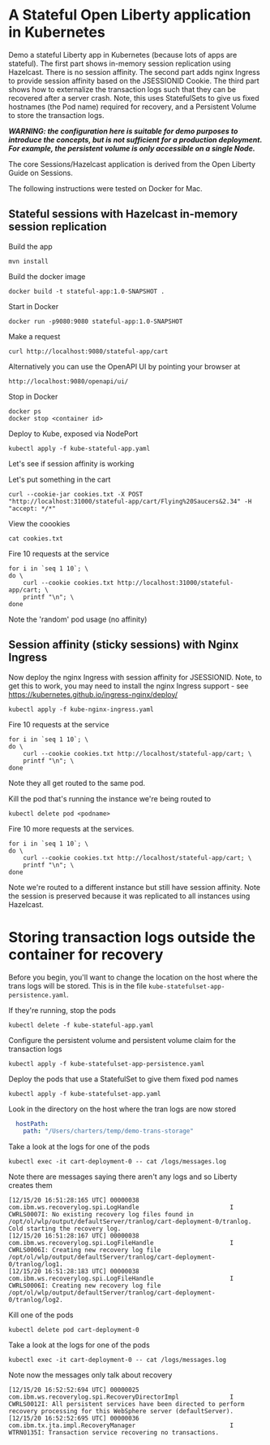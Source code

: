 # A Stateful Open Liberty application in Kubernetes

Demo a stateful Liberty app in Kubernetes (because lots of apps are stateful).  The first part shows in-memory session replication using Hazelcast.  There is no session affinity.  The second part adds nginx Ingress to provide session affinity based on the JSESSIONID Cookie.  The third part shows how to externalize the transaction logs such that they can be recovered after a server crash.  Note, this uses StatefulSets to give us fixed hostnames (the Pod name) required for recovery, and a Persistent Volume to store the transaction logs.

***WARNING: the configuration here is suitable for demo purposes to introduce the concepts, but is not sufficient for a production deployment.  For example, the persistent volume is only accessible on a single Node.***

The core Sessions/Hazelcast application is derived from the Open Liberty Guide on Sessions.

The following instructions were tested on Docker for Mac.

## Stateful sessions with Hazelcast in-memory session replication

Build the app
```
mvn install
```

Build the docker image
```
docker build -t stateful-app:1.0-SNAPSHOT .
```

Start in Docker
```
docker run -p9080:9080 stateful-app:1.0-SNAPSHOT
```

Make a request
```
curl http://localhost:9080/stateful-app/cart
```

Alternatively you can use the OpenAPI UI by pointing your browser at
```
http://localhost:9080/openapi/ui/
```

Stop in Docker
```
docker ps
docker stop <container id>
```

Deploy to Kube, exposed via NodePort
```
kubectl apply -f kube-stateful-app.yaml
```

Let's see if session affinity is working

Let's put something in the cart
```
curl --cookie-jar cookies.txt -X POST "http://localhost:31000/stateful-app/cart/Flying%20Saucers&2.34" -H "accept: */*"
```

View the coookies
```
cat cookies.txt
```

Fire 10 requests at the service
```
for i in `seq 1 10`; \
do \
    curl --cookie cookies.txt http://localhost:31000/stateful-app/cart; \
    printf "\n"; \
done
```
Note the 'random' pod usage (no affinity)

## Session affinity (sticky sessions) with Nginx Ingress

Now deploy the nginx Ingress with session affinity for JSESSIONID.  Note, to get this to work, you may need to install the nginx Ingress support - see https://kubernetes.github.io/ingress-nginx/deploy/
```
kubectl apply -f kube-nginx-ingress.yaml
```

Fire 10 requests at the service
```
for i in `seq 1 10`; \
do \
    curl --cookie cookies.txt http://localhost/stateful-app/cart; \
    printf "\n"; \
done
```
Note they all get routed to the same pod.

Kill the pod that's running the instance we're being routed to
```
kubectl delete pod <podname>
```

Fire 10 more requests at the services.  
```
for i in `seq 1 10`; \
do \
    curl --cookie cookies.txt http://localhost/stateful-app/cart; \
    printf "\n"; \
done
```
Note we're routed to a different instance but still have session affinity.  Note the session is preserved because it was replicated to all instances using Hazelcast.

# Storing transaction logs outside the container for recovery

Before you begin, you'll want to change the location on the host where the trans logs will be stored.  This is in the file `kube-statefulset-app-persistence.yaml`.

If they're running, stop the pods
```
kubectl delete -f kube-stateful-app.yaml
```

Configure the persistent volume and persistent volume claim for the transaction logs
```
kubectl apply -f kube-statefulset-app-persistence.yaml
```

Deploy the pods that use a StatefulSet to give them fixed pod names
```
kubectl apply -f kube-statefulset-app.yaml
```

Look in the directory on the host where the tran logs are now stored
```yaml
  hostPath:
    path: "/Users/charters/temp/demo-trans-storage"
```

Take a look at the logs for one of the pods
```
kubectl exec -it cart-deployment-0 -- cat /logs/messages.log
```

Note there are messages saying there aren't any logs and so Liberty creates them
```
[12/15/20 16:51:28:165 UTC] 00000038 com.ibm.ws.recoverylog.spi.LogHandle                         I CWRLS0007I: No existing recovery log files found in /opt/ol/wlp/output/defaultServer/tranlog/cart-deployment-0/tranlog. Cold starting the recovery log.
[12/15/20 16:51:28:167 UTC] 00000038 com.ibm.ws.recoverylog.spi.LogFileHandle                     I CWRLS0006I: Creating new recovery log file /opt/ol/wlp/output/defaultServer/tranlog/cart-deployment-0/tranlog/log1.
[12/15/20 16:51:28:183 UTC] 00000038 com.ibm.ws.recoverylog.spi.LogFileHandle                     I CWRLS0006I: Creating new recovery log file /opt/ol/wlp/output/defaultServer/tranlog/cart-deployment-0/tranlog/log2.
```

Kill one of the pods
```
kubectl delete pod cart-deployment-0
```

Take a look at the logs for one of the pods
```
kubectl exec -it cart-deployment-0 -- cat /logs/messages.log
```

Note now the messages only talk about recovery
```
[12/15/20 16:52:52:694 UTC] 00000025 com.ibm.ws.recoverylog.spi.RecoveryDirectorImpl              I CWRLS0012I: All persistent services have been directed to perform recovery processing for this WebSphere server (defaultServer).
[12/15/20 16:52:52:695 UTC] 00000036 com.ibm.tx.jta.impl.RecoveryManager                          I WTRN0135I: Transaction service recovering no transactions.
```
